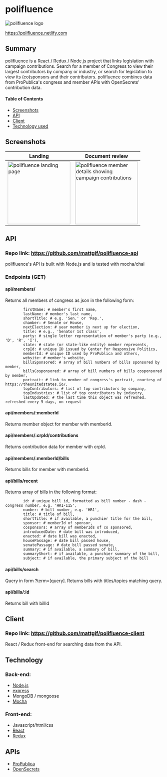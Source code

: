 # polifluence
<img src="https://raw.githubusercontent.com/mattgif/polifluence/master/logo.png" alt="polifluence logo">

https://polifluence.netlify.com

Summary
-------

polifluence is a React / Redux / Node.js project that links legislation with campaign contributions. Search for a member of Congress to view their largest contributors by company or industry, or search for legislation to view its (co)sponsors and their contributors. polifluence combines data from ProPublica's congress and member APIs with OpenSecrets' contribution data.

#### Table of Contents
* [Screenshots](#screenshots)
* [API](#api)
* [Client](#client)
* [Technology used](#technology)

## Screenshots
| Landing  | Document review |
| ------------- | ------------- |
| <img src="https://raw.githubusercontent.com/mattgif/polifluence/master/screenshots/desktop_landing.PNG" alt="polifluence landing page" width="200"> | <img src="https://raw.githubusercontent.com/mattgif/polifluence/master/screenshots/desktop_member.PNG" alt="polifluence member details showing campaign contributions" width="200">  |

## API
### Repo link: https://github.com/mattgif/polifluence-api
polifluence's API is built with Node.js and is tested with mocha/chai

### Endpoints (GET)
#### api/members/
Returns all members of congress as json in the following form:
```
        firstName: # member's first name,
        lastName: # member's last name,
        shortTitle: # e.g. 'Sen.' or 'Rep.',
        chamber: # Senate or House,
        nextElection: # year member is next up for election,
        title: # e.g., 'Senator 1st class',
        party: # single letter representation of member's party (e.g., 'D', 'R', 'I'),
        state: # state (or state-like entity) member represents,
        crpId: # unique ID issued by Center for Responsive Politics,
        memberId: # unique ID used by ProPublica and others,
        website: # member's website,
        billsSponsored: # array of bill numbers of bills sponsored by member,
        billsCosponsored: # array of bill numbers of bills cosponsored by member,
        portrait: # link to member of congress's portrait, courtesy of https://theunitedstates.io/,
        topContributors: # list of top contributors by company,
        topIndustries: # list of top contributors by industry,
        lastUpdated: # the last time this object was refreshed. refreshed every 5 days, on request
```

#### api/members/:memberId
Returns member object for member with memberId.

#### api/members/:crpId/contributions
Returns contribution data for member with crpId.

#### api/members/:memberId/bills
Returns bills for member with memberId.

#### api/bills/recent
Returns array of bills in the following format:
```
        id: # unique bill id, formatted as bill number - dash - congress number, e.g. 'HR1-115',
        number: # bill number, e.g. 'HR1',
        title: # title of bill,
        shortTitle: # if available, a punchier title for the bill,
        sponsor: # memberId of sponsor,
        cosponsors: # array of memberIds of co sponsored,
        introducedDate: # date bill was introduced,
        enacted: # date bill was enacted,
        housePassage: # date bill passed house,
        senatePassage: # date bill passed senate,
        summary: # if available, a summary of bill,
        summaryShort: # if available, a punchier summary of the bill,
        subject: # if available, the primary subject of the bill
```

#### api/bills/search
Query in form ?term=[query]. Returns bills with titles/topics matching query.

#### api/bills/:id
Returns bill with billId

## Client
### Repo link: https://github.com/mattgif/polifluence-client
React / Redux front-end for searching data from the API. 


## Technology

### Back-end:
* [Node.js](https://nodejs.org/en/)
* [express](https://expressjs.com/)
* MongoDB / mongoose 
* [Mocha](https://mochajs.org/)

### Front-end:
* Javascript/html/css
* [React](https://reactjs.org/)
* [Redux](https://github.com/reactjs/react-redux)

APIs
----
* [ProPublica](https://projects.propublica.org/api-docs/congress-api/)
* [OpenSecrets](https://www.opensecrets.org)
